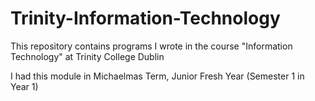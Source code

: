 # Trinity-Information-Technology
This repository contains programs I wrote in the course "Information Technology" at Trinity College Dublin

I had this module in Michaelmas Term, Junior Fresh Year (Semester 1 in Year 1)
